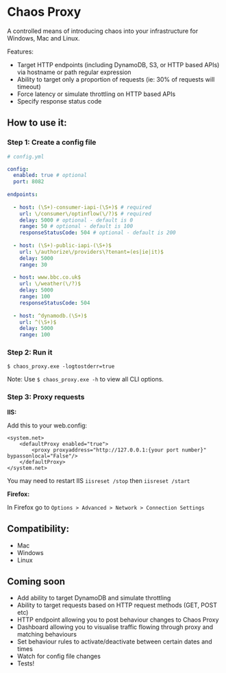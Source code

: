 # Chaos Proxy

A controlled means of introducing chaos into your infrastructure for Windows, Mac and Linux.

Features:
- Target HTTP endpoints (including DynamoDB, S3, or HTTP based APIs) via hostname or path regular expression
- Ability to target only a proportion of requests (ie: 30% of requests will timeout)
- Force latency or simulate throttling on HTTP based APIs
- Specify response status code

## How to use it:

### Step 1: Create a config file

```yml
# config.yml

config:
  enabled: true # optional
  port: 8082
  
endpoints:
   
  - host: (\S+)-consumer-iapi-(\S+)$ # required
    url: \/consumer\/optinflow(\/?)$ # required
    delay: 5000 # optional - default is 0
    range: 50 # optional - default is 100
    responseStatusCode: 504 # optional - default is 200
  
  - host: (\S+)-public-iapi-(\S+)$
    url: \/authorize\/providers\?tenant=(es|ie|it)$
    delay: 5000
    range: 30
  
  - host: www.bbc.co.uk$
    url: \/weather(\/?)$
    delay: 5000
    range: 100
    responseStatusCode: 504
  
  - host: ^dynamodb.(\S+)$
    url: ^(\S+)$
    delay: 5000
    range: 100
```

### Step 2: Run it

```
$ chaos_proxy.exe -logtostderr=true
```

Note: Use `$ chaos_proxy.exe -h` to view all CLI options.

### Step 3: Proxy requests

**IIS:**

Add this to your web.config:

```
<system.net>
    <defaultProxy enabled="true">
        <proxy proxyaddress="http://127.0.0.1:{your port number}" bypassonlocal="False"/>
    </defaultProxy>
</system.net>
```

You may need to restart IIS `iisreset /stop` then `iisreset /start`

**Firefox:** 

In Firefox go to `Options > Advanced > Network > Connection Settings`

## Compatibility:

- Mac
- Windows
- Linux

## Coming soon

- Add ability to target DynamoDB and simulate throttling
- Ability to target requests based on HTTP request methods (GET, POST etc)
- HTTP endpoint allowing you to post behaviour changes to Chaos Proxy
- Dashboard allowing you to visualise traffic flowing through proxy and matching behaviours
- Set behaviour rules to activate/deactivate between certain dates and times
- Watch for config file changes
- Tests!